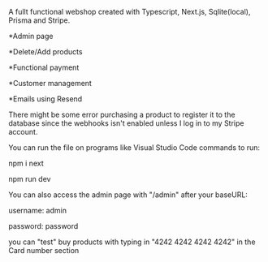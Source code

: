 A fullt functional webshop created with Typescript, Next.js, Sqlite(local), Prisma and Stripe.


*Admin page

*Delete/Add products

*Functional payment

*Customer management

*Emails using Resend


There might be some error purchasing a product to register it to the database since the webhooks isn't enabled unless I log in to my Stripe account.

You can run the file on programs like Visual Studio Code
commands to run: 

npm i next

npm run dev

You can also access the admin page with "/admin" after your baseURL: 

username: admin

password: password

you can "test" buy products with typing in "4242 4242 4242 4242" in the Card number section
